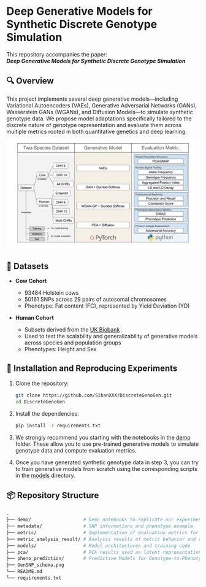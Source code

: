 # Deep Generative Models for Synthetic Discrete Genotype Simulation

This repository accompanies the paper:  
**_Deep Generative Models for Synthetic Discrete Genotype Simulation_**  


## 🔍 Overview

This project implements several deep generative models—including Variational Autoencoders (VAEs), Generative Adversarial Networks (GANs), Wasserstein GANs (WGANs), and Diffusion Models—to simulate synthetic genotype data. We propose model adaptations specifically tailored to the discrete nature of genotype representation and evaluate them across multiple metrics rooted in both quantitative genetics and deep learning.

![Project Schema](./GenSNP_schema.png)


## 🧬 Datasets

- **Cow Cohort**  
  - 93484 Holstein cows  
  - 50161 SNPs across 29 pairs of autosomal chromosomes  
  - Phenotype: Fat content (FC), represented by Yield Deviation (YD)

- **Human Cohort**  
  - Subsets derived from the [UK Biobank](https://www.ukbiobank.ac.uk/)  
  - Used to test the scalability and generalizability of generative models across species and population groups 
  - Phenotypes: Height and Sex


## 🚀 Installation and Reproducing Experiments

1. Clone the repository:
   ```bash
   git clone https://github.com/SihanXXX/DiscreteGenoGen.git
   cd DiscreteGenoGen
   ```
   
2. Install the dependencies:
   ```bash
   pip install -r requirements.txt
   ```
   
3. We strongly recommend you starting with the notebooks in the [demo](./demo) folder. These allow you to use pre-trained generative models to simulate genotype data and compute evaluation metrics.

4. Once you have generated synthetic genotype data in step 3, you can try to train generative models from scratch using the corresponding scripts in the [models](./models) directory.


## 📦 Repository Structure

```bash
.
├── demo/                   # Demo notebooks to replicate our experiments result (recommended starting point)
├── metadata/               # SNP informations and phenotype example
├── metric/                 # Implementation of evaluation metrics for synthetic genotype data
├── metric_analysis_result/ # Analysis results of metric behavior and robustness
├── models/                 # Model architectures and training code
├── pca/                    # PCA results used as latent representation for diffusion models
├── pheno_prediction/       # Predictive Models for Genotype-to-Phenotype Prediction
├── GenSNP_schema.png      
└── README.md    
└── requirements.txt    